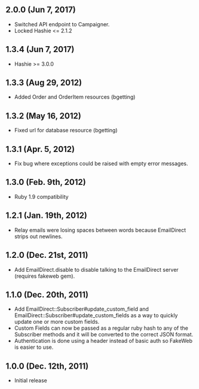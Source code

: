 ## 2.0.0 (Jun 7, 2017)
* Switched API endpoint to Campaigner.
* Locked Hashie <= 2.1.2

## 1.3.4 (Jun 7, 2017)
* Hashie >= 3.0.0

## 1.3.3 (Aug 29, 2012)
* Added Order and OrderItem resources (bgetting)

## 1.3.2 (May 16, 2012)
* Fixed url for database resource (bgetting)

## 1.3.1 (Apr. 5, 2012)
* Fix bug where exceptions could be raised with empty error messages.

## 1.3.0 (Feb. 9th, 2012)
* Ruby 1.9 compatibility

## 1.2.1 (Jan. 19th, 2012)
* Relay emails were losing spaces between words because EmailDirect strips out newlines.

## 1.2.0 (Dec. 21st, 2011)
* Add EmailDirect.disable to disable talking to the EmailDirect server (requires fakeweb gem).

## 1.1.0 (Dec. 20th, 2011)

* Add EmailDirect::Subscriber#update_custom_field and EmailDirect::Subscriber#update_custom_fields as a way to quickly update one or more custom fields.
* Custom Fields can now be passed as a regular ruby hash to any of the Subscriber methods and it will be converted to the correct JSON format.
* Authentication is done using a header instead of basic auth so FakeWeb is easier to use.

## 1.0.0 (Dec. 12th, 2011)
* Initial release
